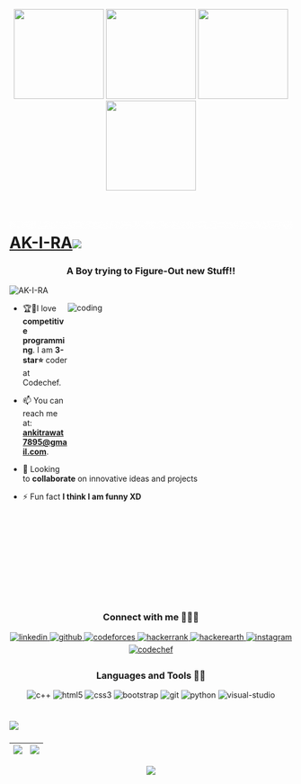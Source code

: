 <p align="center"> <img src="https://octodex.github.com/images/vinyltocat.png" height="160px" width="160px"> <img src="https://octodex.github.com/images/daftpunktocat-thomas.gif" height="160px" width="160px"> <img src="https://octodex.github.com/images/daftpunktocat-guy.gif" height="160px" width="160px"> <img src="https://octodex.github.com/images/Robotocat.png" height="160px" width="160px"></p>


# ![](https://github.com/Akash-Salvi/Akash-Salvi/blob/master/Hello(1).gif)[AK-I-RA](https://github.com/AK-I-RA)<img  src="https://raw.githubusercontent.com/MartinHeinz/MartinHeinz/master/wave.gif" width="30px" >



<h3 align="center">A Boy trying to Figure-Out new Stuff!!</h3>

<p align="left"> <img src="https://komarev.com/ghpvc/?username=AK-I-RA&label=Profile%20views&color=129e00&style=plastic" alt="AK-I-RA" /> </p>
<img src="https://user-images.githubusercontent.com/72906508/103413160-32a1ad00-4b2d-11eb-8edb-32fbd28ea108.gif" alt="coding" width="400" height="300" align="right">


- 🏆🥇I love **competitive programming**. I am **3-star⭐️** coder at Codechef.

- 📫 You can reach me at: **ankitrawat7895@gmail.com**.

- 🤝 Looking to **collaborate** on innovative ideas and projects

- ⚡ Fun fact **I think I am funny XD**


<br>
<br>
<br>
<br>
<br>
<br>
<br>
<br>
<br>


<h3 align="center">Connect with me 🤝🤝🤝</h3>



<div align="center">
 <a href="https://www.linkedin.com/in/ankit-rawat-934b731b8/" target="_blank">
<img src=https://img.shields.io/badge/linkedin-%231E77B5.svg?&style=for-the-badge&logo=linkedin&logoColor=white alt=linkedin style="margin-bottom: 5px;" />
</a> 
<a href="https://github.com/AK-I-RA" target="_blank">
<img src=https://img.shields.io/badge/github-%181717.svg?&style=for-the-badge&logo=github&logoColor=white&color=A8B9CC alt=github style="margin-bottom: 5px;" />
</a>
<a href="https://codeforces.com/profile/AK-I-RA" target="_blank">
<img src=https://img.shields.io/badge/codeforces-%181717.svg?&style=for-the-badge&logo=codeforces&logoColor=white&color=FF2D20 alt=codeforces style="margin-bottom: 5px;" />
</a>
<a href="https://www.hackerrank.com/ankitrawat7895" target="_blank">
<img src=https://img.shields.io/badge/hackerrank-%181717.svg?&style=for-the-badge&logo=hackerrank&logoColor=white&color=F37626 alt=hackerrank style="margin-bottom: 5px;" />
</a>
<a href="https://www.hackerearth.com/@ankitrawat7895" target="_blank">
<img src=https://img.shields.io/badge/hackerearth-%181717.svg?&style=for-the-badge&logo=hackerearth&logoColor=white&color=232F3E alt=hackerearth style="margin-bottom: 5px;" />
</a>  
<a href="https://instagram.com/ankitrawat7895" target="_blank">
<img src=https://img.shields.io/badge/instagram-%181717.svg?&style=for-the-badge&logo=instagram&logoColor=white&color=E4405F alt=instagram style="margin-bottom: 5px;" />
</a>
<a href="https://www.codechef.com/users/ankit_rawat" target="_blank">
<img src=https://img.shields.io/badge/codechef-%181717.svg?&style=for-the-badge&logo=codechef&logoColor=white&color=007396 alt=codechef style="margin-bottom: 5px;" />
</a>
</div>




<h3 align="center">Languages and Tools 🔧🔨</h3>



<div align="center">
<a target="_blank">
<img src=https://img.shields.io/badge/c++-%3776AB.svg?style=for-the-badge&logo=c++&logoColor=white&color=A8B9CC alt=c++ style="margin-bottom: 5px;" />
</a>
<a target="_blank">
<img src=https://img.shields.io/badge/html5-%3776AB.svg?style=for-the-badge&logo=html5&logoColor=white&color=E34F26 alt=html5 style="margin-bottom: 5px;" />
</a>
<a target="_blank">
<img src=https://img.shields.io/badge/css3-%1572B6.svg?style=for-the-badge&logo=css3&logoColor=white&color=1572B6 alt=css3 style="margin-bottom: 5px;" />
</a>
<a target="_blank">
<img src=https://img.shields.io/badge/bootstrap-%3776AB.svg?style=for-the-badge&logo=bootstrap&logoColor=white&color=563D7C alt=bootstrap style="margin-bottom: 5px;" />
</a>
<a target="_blank">
<img src=https://img.shields.io/badge/git-%3776AB.svg?style=for-the-badge&logo=git&logoColor=white&color=F05032 alt=git style="margin-bottom: 5px;" />
</a>
<a target="_blank">
<img src=https://img.shields.io/badge/python-%3776AB.svg?style=for-the-badge&logo=python&logoColor=white&color=3776AB alt=python style="margin-bottom: 5px;" />
</a>
<a target="_blank">
<img src=https://img.shields.io/badge/VS%20Code-007ACC.svg?&style=for-the-badge&logo=visual-studio-code&logoColor=white alt=visual-studio style="margin-bottom: 5px;" />
</a>
</div>




![](https://github.com/JayantGoel001/JayantGoel001/blob/master/footer.png)
---

|<img src="https://github-readme-stats.vercel.app/api?username=AK-I-RA&&show_icons=true&count_private=true"/>|<img src="https://github-readme-streak-stats.herokuapp.com/?user=AK-I-RA"/>|
|---|---|


<p align="center"><img width="40%" src="https://github-readme-stats.vercel.app/api/top-langs?username=AK-I-RA&show_icons=true&locale=en&layout=compact" /></p>

